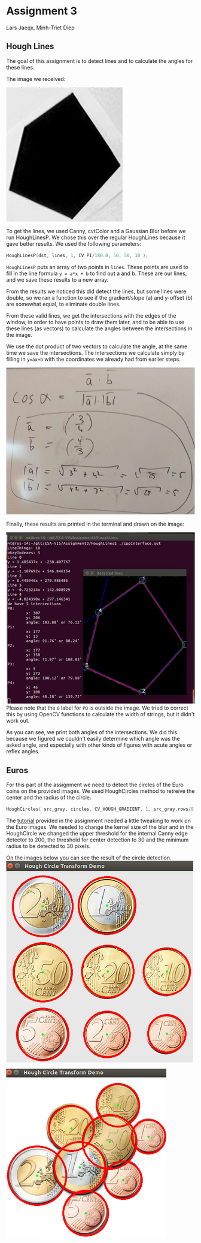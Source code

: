 # Assignment 3  
Lars Jaeqx, Minh-Triet Diep

## Hough Lines  

The goal of this assignment is to detect lines and to calculate the angles for these lines.

The image we received:

![input](./hough_input.jpg)

To get the lines, we used Canny, cvtColor and a Gaussian Blur before we run HoughLinesP. We chose this over the regular HoughLines because it gave better results. We used the following parameters:

```cpp
HoughLinesP(dst, lines, 1, CV_PI/180.0, 50, 50, 10 );
```

`HoughLinesP` puts an array of two points in `lines`. These points are used to fill in the line formula `y = a*x + b` to find out a and b. These are our lines, and we save these results to a new array.

From the results we noticed this did detect the lines, but some lines were double, so we ran a function to see if the gradient/slope (a) and y-offset (b) are somewhat equal, to eliminate double lines.

From these valid lines, we get the intersections with the edges of the window, in order to have points to draw them later, and to be able to use these lines (as vectors) to calculate the angles between the intersections in the image.

We use the dot product of two vectors to calculate the angle, at the same time we save the intersections. The intersections we calculate simply by filling in `y=ax+b` with the coordinates we already had from earlier steps.

![dot](./dot_prod.jpg)

Finally, these results are printed in the terminal and drawn on the image:

![res](./hough_term_res.png)  
Please note that the `0` label for `P0` is outside the image. We tried to correct this by using OpenCV functions to calculate the width of strings, but it didn't work out.

As you can see, we print both angles of the intersections. We did this because we figured we couldn't easily determine which angle was the asked angle, and especially with other kinds of figures with acute angles or reflex angles.

## Euros

For this part of the assignment we need to detect the circles of the Euro coins on the provided images. We used HoughCircles method to retreive the center and the radius of the circle. 

```cpp
HoughCircles( src_gray, circles, CV_HOUGH_GRADIENT, 1, src_gray.rows/8, 200, 30, 30, 0);
```

The [tutorial](https://docs.opencv.org/2.4/doc/tutorials/imgproc/imgtrans/hough_circle/hough_circle.html) provided in the assignment needed a little tweaking to work on the Euro images. We needed to change the kernel size of the blur and in the HoughCircle we changed the upper threshold for the internal Canny edge detector to 200, the threshold for center detection to 30 and the minimum radius to be detected to 30 pixels.  
  
On the images below you can see the result of the circle detection.
![Euro1](./euro_1.png)  

![Euro2](./euro_2.png)